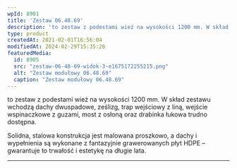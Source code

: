 ```yaml
---
wpId: 8901
title: 'Zestaw 06.48.69'
description: 'to zestaw z podestami wież na wysokości 1200 mm. W skład zestawu wchodzą dachy dwuspadowe, ześlizg, trap wejściowy z liną, wejście wspinaczkowe z guzami, most z osłoną oraz drabinka łukowa trudno dostępna. Solidna, stalowa konstrukcja jest malowana proszkowo, a dachy i wypełnienia są wykonane z fantazyjnie grawerowanych płyt HDPE – gwarantuje to trwałość i estetykę ...'
type: product
createdAt: 2021-02-01T16:56:04
modifiedAt: 2024-02-29T15:35:26
featuredMedia:
  id: 8905
  src: "zestaw-06-48-69-widok-3-e1675172255215.png"
  alt: "Zestaw modułowy 06.48.69"
  caption: "Zestaw modułowy 06.48.69"
---
```



to zestaw z podestami wież na wysokości 1200 mm. W skład zestawu wchodzą dachy dwuspadowe, ześlizg, trap wejściowy z liną, wejście wspinaczkowe z guzami, most z osłoną oraz drabinka łukowa trudno dostępna.

Solidna, stalowa konstrukcja jest malowana proszkowo, a dachy i wypełnienia są wykonane z fantazyjnie grawerowanych płyt HDPE – gwarantuje to trwałość i estetykę na długie lata.

* * *